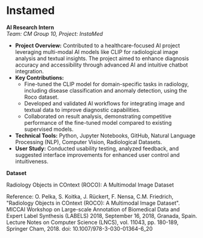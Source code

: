 # Instamed
**AI Research Intern**  
*Team: CM Group 10, Project: InstaMed*

- **Project Overview:** Contributed to a healthcare-focused AI project leveraging multi-modal AI models like CLIP for radiological image analysis and textual insights. The project aimed to enhance diagnosis accuracy and accessibility through advanced AI and intuitive chatbot integration.  
- **Key Contributions:**  
  - Fine-tuned the CLIP model for domain-specific tasks in radiology, including disease classification and anomaly detection, using the Roco dataset.  
  - Developed and validated AI workflows for integrating image and textual data to improve diagnostic capabilities.  
  - Collaborated on result analysis, demonstrating competitive performance of the fine-tuned model compared to existing supervised models.  
- **Technical Tools:** Python, Jupyter Notebooks, GitHub, Natural Language Processing (NLP), Computer Vision, Radiological Datasets.  
- **User Study:** Conducted usability testing, analyzed feedback, and suggested interface improvements for enhanced user control and intuitiveness.  

**Dataset**

Radiology Objects in COntext (ROCO): A Multimodal Image Dataset

Reference: 
O. Pelka, S. Koitka, J. Rückert, F. Nensa, C.M. Friedrich,
"Radiology Objects in COntext (ROCO): A Multimodal Image Dataset".
MICCAI Workshop on Large-scale Annotation of Biomedical Data and Expert Label Synthesis (LABELS) 2018, September 16, 2018, Granada, Spain. Lecture Notes on Computer Science (LNCS), vol. 11043, pp. 180-189, Springer Cham, 2018.
doi: 10.1007/978-3-030-01364-6_20
